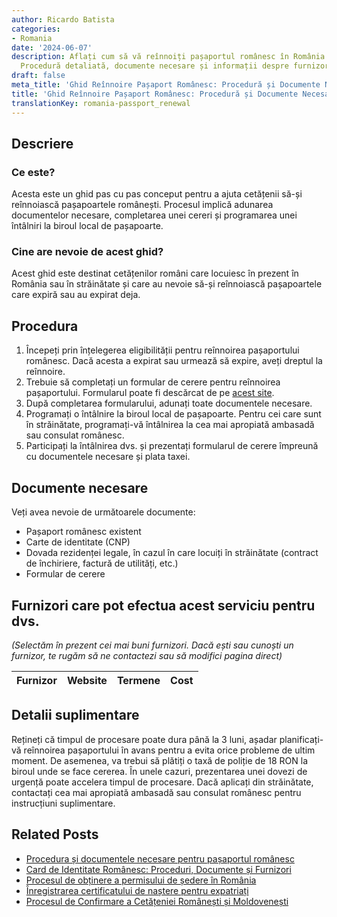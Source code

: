 ```yaml
---
author: Ricardo Batista
categories:
- Romania
date: '2024-06-07'
description: Aflați cum să vă reînnoiți pașaportul românesc în România sau străinătate.
  Procedură detaliată, documente necesare și informații despre furnizori de servicii.
draft: false
meta_title: 'Ghid Reînnoire Pașaport Românesc: Procedură și Documente Necesare'
title: 'Ghid Reînnoire Pașaport Românesc: Procedură și Documente Necesare'
translationKey: romania-passport_renewal
---
```



## Descriere
### Ce este?
Acesta este un ghid pas cu pas conceput pentru a ajuta cetățenii să-și reînnoiască pașapoartele românești. Procesul implică adunarea documentelor necesare, completarea unei cereri și programarea unei întâlniri la biroul local de pașapoarte.

### Cine are nevoie de acest ghid?
Acest ghid este destinat cetățenilor români care locuiesc în prezent în România sau în străinătate și care au nevoie să-și reînnoiască pașapoartele care expiră sau au expirat deja.

## Procedura
1. Începeți prin înțelegerea eligibilității pentru reînnoirea pașaportului românesc. Dacă acesta a expirat sau urmează să expire, aveți dreptul la reînnoire.
2. Trebuie să completați un formular de cerere pentru reînnoirea pașaportului. Formularul poate fi descărcat de pe [acest site](https://www.politiadefrontiera.ro/ro/main/i-serviciul-pasapoarte-17.html).
3. După completarea formularului, adunați toate documentele necesare.
4. Programați o întâlnire la biroul local de pașapoarte. Pentru cei care sunt în străinătate, programați-vă întâlnirea la cea mai apropiată ambasadă sau consulat românesc.
5. Participați la întâlnirea dvs. și prezentați formularul de cerere împreună cu documentele necesare și plata taxei.

## Documente necesare
Veți avea nevoie de următoarele documente:
- Pașaport românesc existent
- Carte de identitate (CNP)
- Dovada rezidenței legale, în cazul în care locuiți în străinătate (contract de închiriere, factură de utilități, etc.)
- Formular de cerere

## Furnizori care pot efectua acest serviciu pentru dvs.

_(Selectăm în prezent cei mai buni furnizori. Dacă ești sau cunoști un furnizor, te rugăm să ne contactezi sau să modifici pagina direct)_

| Furnizor        |     Website     |     Termene      |       Cost       |
| --------------- | --------------- |  :-------------: | :-------------: |

## Detalii suplimentare
Rețineți că timpul de procesare poate dura până la 3 luni, așadar planificați-vă reînnoirea pașaportului în avans pentru a evita orice probleme de ultim moment. De asemenea, va trebui să plătiți o taxă de poliție de 18 RON la biroul unde se face cererea. În unele cazuri, prezentarea unei dovezi de urgență poate accelera timpul de procesare. Dacă aplicați din străinătate, contactați cea mai apropiată ambasadă sau consulat românesc pentru instrucțiuni suplimentare.


## Related Posts

- [Procedura și documentele necesare pentru pașaportul românesc](https://tramitit.com/ro/guides/romania/pasaport/)
- [Card de Identitate Românesc: Proceduri, Documente și Furnizori](https://tramitit.com/ro/guides/romania/buletin_de_identitate/)
- [Procesul de obținere a permisului de ședere în România](https://tramitit.com/ro/guides/romania/viza_de_resedinta/)
- [Înregistrarea certificatului de naștere pentru expatriați](https://tramitit.com/ro/guides/romania/inregistrare_certificate_de_nastere_pentru_expati/)
- [Procesul de Confirmare a Cetățeniei Românești și Moldovenești](https://tramitit.com/ro/guides/romania/confirmare_de_cetatenie/)